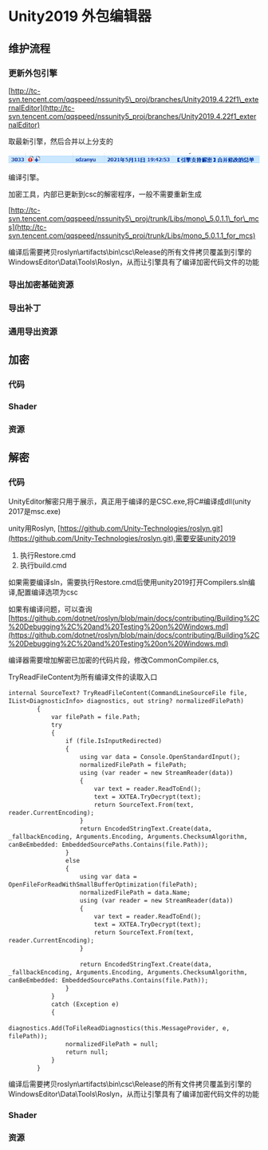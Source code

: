 # Unity2019 外包编辑器

## 维护流程

### 更新外包引擎

[http://tc-svn.tencent.com/qqspeed/nssunity5\_proj/branches/Unity2019.4.22f1\_externalEditor](http://tc-svn.tencent.com/qqspeed/nssunity5_proj/branches/Unity2019.4.22f1_externalEditor)

取最新引擎，然后合并以上分支的

![](../../.gitbook/assets/image%20%28193%29.png)

编译引擎。

加密工具，内部已更新到csc的解密程序，一般不需要重新生成

[http://tc-svn.tencent.com/qqspeed/nssunity5\_proj/trunk/Libs/mono\_5.0.1.1\_for\_mcs](http://tc-svn.tencent.com/qqspeed/nssunity5_proj/trunk/Libs/mono_5.0.1.1_for_mcs)

编译后需要拷贝roslyn\artifacts\bin\csc\Release的所有文件拷贝覆盖到引擎的WindowsEditor\Data\Tools\Roslyn，从而让引擎具有了编译加密代码文件的功能

### 导出加密基础资源

### 导出补丁

### 通用导出资源

## 加密

### 代码

### Shader

### 资源

## 解密

### 代码

UnityEditor解密只用于展示，真正用于编译的是CSC.exe,将C\#编译成dll\(unity 2017是msc.exe\)

unity用Roslyn, [https://github.com/Unity-Technologies/roslyn.git](https://github.com/Unity-Technologies/roslyn.git),需要安装unity2019

1. 执行Restore.cmd
2.  执行build.cmd

如果需要编译sln，需要执行Restore.cmd后使用unity2019打开Compilers.sln编译,配置编译选项为csc

如果有编译问题，可以查询[https://github.com/dotnet/roslyn/blob/main/docs/contributing/Building%2C%20Debugging%2C%20and%20Testing%20on%20Windows.md](https://github.com/dotnet/roslyn/blob/main/docs/contributing/Building%2C%20Debugging%2C%20and%20Testing%20on%20Windows.md)

编译器需要增加解密已加密的代码片段，修改CommonCompiler.cs,

TryReadFileContent为所有编译文件的读取入口

```text
internal SourceText? TryReadFileContent(CommandLineSourceFile file, IList<DiagnosticInfo> diagnostics, out string? normalizedFilePath)
        {
            var filePath = file.Path;
            try
            {
                if (file.IsInputRedirected)
                {
                    using var data = Console.OpenStandardInput();
                    normalizedFilePath = filePath;
                    using (var reader = new StreamReader(data))
                    {
                        var text = reader.ReadToEnd();
                        text = XXTEA.TryDecrypt(text);
                        return SourceText.From(text, reader.CurrentEncoding);
                    }
                    return EncodedStringText.Create(data, _fallbackEncoding, Arguments.Encoding, Arguments.ChecksumAlgorithm, canBeEmbedded: EmbeddedSourcePaths.Contains(file.Path));
                }
                else
                {
                    using var data = OpenFileForReadWithSmallBufferOptimization(filePath);
                    normalizedFilePath = data.Name;
                    using (var reader = new StreamReader(data))
                    {
                        var text = reader.ReadToEnd();
                        text = XXTEA.TryDecrypt(text);
                        return SourceText.From(text, reader.CurrentEncoding);
                    }

                    return EncodedStringText.Create(data, _fallbackEncoding, Arguments.Encoding, Arguments.ChecksumAlgorithm, canBeEmbedded: EmbeddedSourcePaths.Contains(file.Path));
                }
            }
            catch (Exception e)
            {
                diagnostics.Add(ToFileReadDiagnostics(this.MessageProvider, e, filePath));
                normalizedFilePath = null;
                return null;
            }
        }
```

编译后需要拷贝roslyn\artifacts\bin\csc\Release的所有文件拷贝覆盖到引擎的WindowsEditor\Data\Tools\Roslyn，从而让引擎具有了编译加密代码文件的功能

### Shader

### 资源

